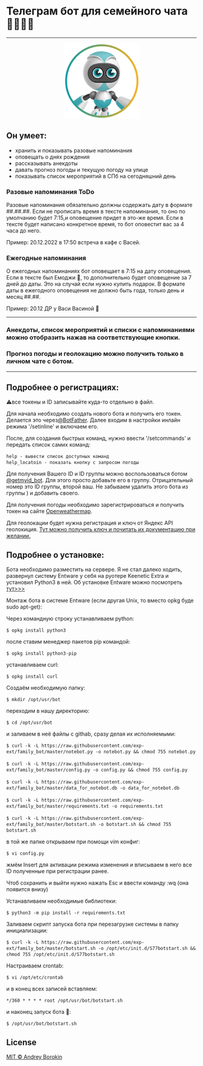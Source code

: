 # Телеграм бот для семейного чата 👨‍👩‍👧‍👦
***
<p align="center">
<img src="https://github.com/exp-ext/family_bot/blob/main/bot-face.png" width="200">
</p>

## Он умеет:
- хранить и показывать разовые напоминания
- оповещать о днях рождения
- раcсказывать анекдоты
- давать прогноз погоды и текущую погоду на улице
- показывать список мероприятий в СПб на сегодняшний день

### Разовые напоминания ToDo

Разовые напоминания обязательно должны содержать дату в формате ##.##.##. Если не прописать время в тексте напоминания, то оно по умолчанию будет 7:15,и оповещение придет в это-же время. Если в тексте будет написано конкретное время, то бот оповестит вас за 4 часа до него.

Пример: 20.12.2022 в 17:50 встреча в кафе с Васей.

### Ежегодные напоминания

О ежегодных напоминаниях бот оповещает в 7:15 на дату оповещения. Если в тексте был Емоджи 🎁, то дополнительно будет оповещение за 7 дней до даты. Это на случай если нужно купить подарок. В формате даты в ежегодного оповещения не должно быть года, только день и месяц ##.##.

Пример: 20.12 ДР у Васи Васиной 🎁

***
### Анекдоты, список мероприятий и списки с напоминаниями можно отобразить нажав на соответствующие кнопки.

### Прогноз погоды и геолокацию можно получить только в личном чате с ботом.
***

## Подробнее о регистрациях:

⚠️все токены и ID записывайте куда-то отдельно в файл.

Для начала необходимо создать нового бота и получить его токен. Делается это через[@BotFather](https://t.me/BotFather). Далее входим в настройки инлайн режима '/setinline' и включаем его.

После, для создания быстрых команд, нужно ввести '/setcommands' и передать
список самих команд:

    help - вывести список доступных команд
    help_locatoin - показать кнопку с запросом погоды

Для получения Вашего ID и ID группы можно воспользоваться ботом [@getmyid_bot](https://t.me/BotFather). Для этого просто добавьте его в группу. Отрицательный номер это ID группы, второй ваш. Не забываем удалить этого бота из группы ) и добавить своего.

Для получения погоды необходимо зарегистрироваться и получить токен на сайте [Openweathermap](https://home.openweathermap.org/api_keys).

Для геолокации будет нужна регистрация и ключ от Яндекс API геолокиция. [Тут можно получить ключ и почитать их документацию при желании.](https://yandex.ru/dev/maps/geocoder/)

## Подробнее о установке:

Бота необходимо разместить на сервере. Я не стал далеко ходить, развернул систему Entware у себя на руотере Keenetic Extra и установил Python3 в ней. Об установке Entware можно посмотреть [тут>>>](https://help.keenetic.com/hc/ru/articles/360021214160)

Монтаж бота в системе Entware (если другая Unix, то вместо opkg буде sudo apt-get):

Через командную строку устанавливаем python:

    $ opkg install python3

после ставим менеджер пакетов pip командой:

    $ opkg install python3-pip

устанавливаем curl:

    $ opkg install curl

Создаём необходимую папку:

    $ mkdir /opt/usr/bot

переходим в нашу директорию:

    $ cd /opt/usr/bot

и заливаем в неё файлы с githab, сразу делая их исполняемыми:

    $ curl -k -L https://raw.githubusercontent.com/exp-ext/family_bot/master/notebot.py -o notebot.py && chmod 755 notebot.py
    
    $ curl -k -L https://raw.githubusercontent.com/exp-ext/family_bot/master/config.py -o config.py && chmod 755 config.py
    
    $ curl -k -L https://raw.githubusercontent.com/exp-ext/family_bot/master/data_for_notebot.db -o data_for_notebot.db
    
    $ curl -k -L https://raw.githubusercontent.com/exp-ext/family_bot/master/requirements.txt -o requirements.txt

    $ curl -k -L https://raw.githubusercontent.com/exp-ext/family_bot/master/botstart.sh -o botstart.sh && chmod 755 botstart.sh

в той же папке открываем при помощи vim конфиг:

    $ vi config.py

жмём Insert для активации режима изменения и вписываем в него все ID полученные при регистрации ранее.

Чтоб сохранить и выйти нужно нажать Esc и ввести команду :wq (она появится внизу)

Устанавливаем необходимые библиотеки:

    $ python3 -m pip install -r requirements.txt

Заливаем скрипт запуска бота при перезагрузке системы в папку инициализации:
    
    $ curl -k -L https://raw.githubusercontent.com/exp-ext/family_bot/master/botstart.sh -o /opt/etc/init.d/S77botstart.sh && chmod 755 /opt/etc/init.d/S77botstart.sh

Настраиваем crontab:

    $ vi /opt/etc/crontab

и в конец всех записей вставляем:

    */360 * * * * root /opt/usr/bot/botstart.sh

и наконец запуск бота 🚀:

    $ /opt/usr/bot/botstart.sh

## License
[MIT © Andrey Borokin](https://github.com/exp-ext/family_bot/blob/main/LICENSE.txt)
